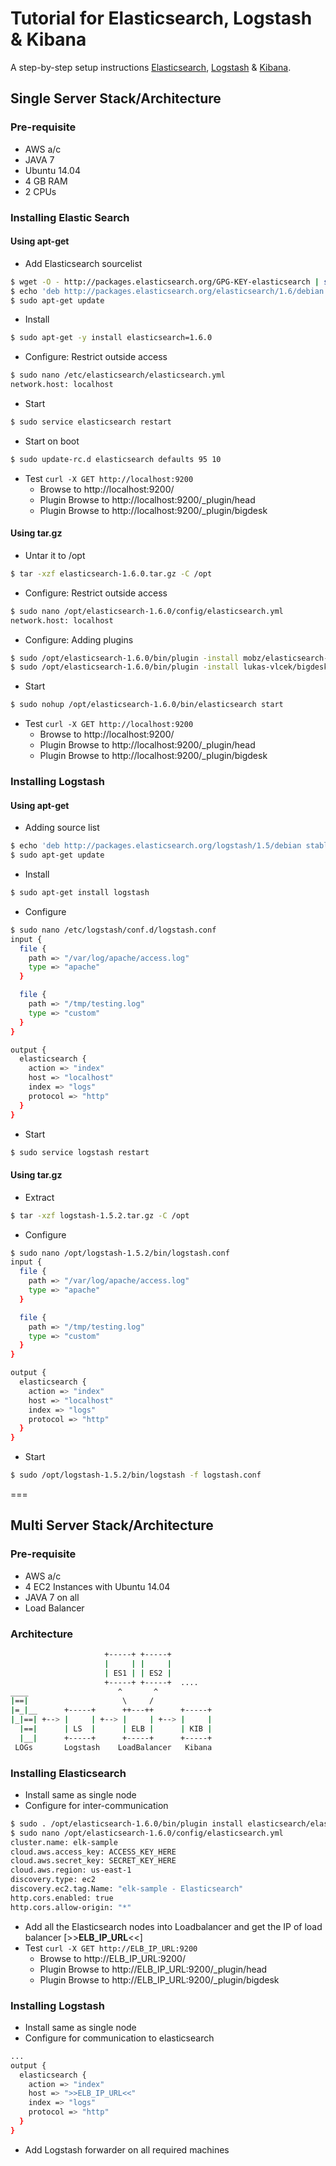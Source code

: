 # Tutorial for Elasticsearch, Logstash & Kibana
A step-by-step setup instructions [Elasticsearch], [Logstash] & [Kibana].

## Single Server Stack/Architecture
### Pre-requisite
* AWS a/c
* JAVA 7
* Ubuntu 14.04
* 4 GB RAM
* 2 CPUs

### Installing Elastic Search
#### Using apt-get
* Add Elasticsearch sourcelist
```sh
$ wget -O - http://packages.elasticsearch.org/GPG-KEY-elasticsearch | sudo apt-key add -
$ echo 'deb http://packages.elasticsearch.org/elasticsearch/1.6/debian stable main' | sudo tee /etc/apt/sources.list.d/elasticsearch.list
$ sudo apt-get update
```
* Install
```sh
$ sudo apt-get -y install elasticsearch=1.6.0
```
* Configure: Restrict outside access
```sh
$ sudo nano /etc/elasticsearch/elasticsearch.yml
network.host: localhost
```
* Start
```sh
$ sudo service elasticsearch restart
```
* Start on boot
```sh
$ sudo update-rc.d elasticsearch defaults 95 10
```
* Test ```curl -X GET http://localhost:9200```
  * Browse to http://localhost:9200/
  * Plugin Browse to http://localhost:9200/_plugin/head
  * Plugin Browse to http://localhost:9200/_plugin/bigdesk

#### Using tar.gz
* Untar it to /opt
```sh
$ tar -xzf elasticsearch-1.6.0.tar.gz -C /opt
```
* Configure: Restrict outside access
```sh
$ sudo nano /opt/elasticsearch-1.6.0/config/elasticsearch.yml
network.host: localhost
```
* Configure: Adding plugins
```sh
$ sudo /opt/elasticsearch-1.6.0/bin/plugin -install mobz/elasticsearch-head
$ sudo /opt/elasticsearch-1.6.0/bin/plugin -install lukas-vlcek/bigdesk
```
* Start
```sh
$ sudo nohup /opt/elasticsearch-1.6.0/bin/elasticsearch start
```
* Test ```curl -X GET http://localhost:9200```
  * Browse to http://localhost:9200/
  * Plugin Browse to http://localhost:9200/_plugin/head
  * Plugin Browse to http://localhost:9200/_plugin/bigdesk

### Installing Logstash
#### Using apt-get
* Adding source list
```sh
$ echo 'deb http://packages.elasticsearch.org/logstash/1.5/debian stable main' | sudo tee /etc/apt/sources.list.d/logstash.list
$ sudo apt-get update
```
* Install
```sh
$ sudo apt-get install logstash
```
* Configure
```sh
$ sudo nano /etc/logstash/conf.d/logstash.conf
input {
  file {
    path => "/var/log/apache/access.log"
    type => "apache"
  }

  file {
    path => "/tmp/testing.log"
    type => "custom"
  }
}

output {
  elasticsearch {
    action => "index"
    host => "localhost"
    index => "logs"
    protocol => "http"
  }
}
```
* Start
```sh
$ sudo service logstash restart
```
#### Using tar.gz
* Extract
```sh
$ tar -xzf logstash-1.5.2.tar.gz -C /opt
```
* Configure
```sh
$ sudo nano /opt/logstash-1.5.2/bin/logstash.conf
input {
  file {
    path => "/var/log/apache/access.log"
    type => "apache"
  }

  file {
    path => "/tmp/testing.log"
    type => "custom"
  }
}

output {
  elasticsearch {
    action => "index"
    host => "localhost"
    index => "logs"
    protocol => "http"
  }
}
```
* Start
```sh
$ sudo /opt/logstash-1.5.2/bin/logstash -f logstash.conf
```
===
## Multi Server Stack/Architecture
### Pre-requisite
* AWS a/c
* 4 EC2 Instances with Ubuntu 14.04
* JAVA 7 on all
* Load Balancer

### Architecture
```sh
                     +-----+ +-----+         
                     |     | |     |         
                     | ES1 | | ES2 |         
                     +-----+ +-----+  ....     
____                    ^       ^            
|==|                     \     /              
|=_|__      +-----+      ++---++      +-----+
|_|==| +--> |     | +--> |     | +--> |     |
  |==|      | LS  |      | ELB |      | KIB |
  |__|      +-----+      +-----+      +-----+
 LOGs       Logstash    LoadBalancer   Kibana
```

### Installing Elasticsearch
* Install same as single node
* Configure for inter-communication
```sh
$ sudo . /opt/elasticsearch-1.6.0/bin/plugin install elasticsearch/elasticsearch-cloud-aws/2.6.0
$ sudo nano /opt/elasticsearch-1.6.0/config/elasticsearch.yml
cluster.name: elk-sample
cloud.aws.access_key: ACCESS_KEY_HERE
cloud.aws.secret_key: SECRET_KEY_HERE
cloud.aws.region: us-east-1
discovery.type: ec2
discovery.ec2.tag.Name: "elk-sample - Elasticsearch"
http.cors.enabled: true
http.cors.allow-origin: "*"
```
* Add all the Elasticsearch nodes into Loadbalancer and get the IP of load balancer [>>**ELB_IP_URL**<<]
* Test ```curl -X GET http://ELB_IP_URL:9200```
  * Browse to http://ELB_IP_URL:9200/
  * Plugin Browse to http://ELB_IP_URL:9200/_plugin/head
  * Plugin Browse to http://ELB_IP_URL:9200/_plugin/bigdesk

### Installing Logstash
* Install same as single node
* Configure for communication to elasticsearch
```sh
...
output {
  elasticsearch {
    action => "index"
    host => ">>ELB_IP_URL<<"
    index => "logs"
    protocol => "http"
  }
}
```
* Add Logstash forwarder on all required machines

[Elasticsearch]:https://www.elastic.co/products/elasticsearch
[Logstash]:https://www.elastic.co/products/logstash
[Kibana]:https://www.elastic.co/products/kibana
